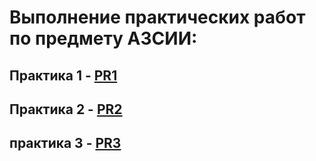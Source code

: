 # Выполнение практических работ по предмету АЗСИИ:
## Практика 1 - [PR1](https://github.com/Evgesha8286/Pankov-AZSII/tree/8ffef88fd3e0b8a04bd499ae51d398c1f423f94f/PR1)
## Практика 2 - [PR2](https://github.com/Evgesha8286/Pankov-AZSII/tree/c2cb951d2cdd5cb2a3a9176d085e453f1d987b21/PR2)
## практика 3 - [PR3](https://github.com/Evgesha8286/Pankov-AZSII/blob/df8fa82c808f6836cb240a2312fdb99d2cc5ace0/PR3/%D0%90%D0%97%D0%A1%D0%98%D0%98_%D0%9F%D0%A03_%D0%9F%D0%B0%D0%BD%D0%BA%D0%BE%D0%B2_%D0%95_%D0%A0.ipynb)
